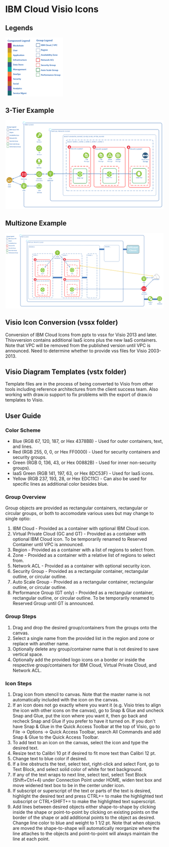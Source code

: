 # IBM Cloud Visio Icons

## Legends

![Legends](/images/legends.png)

## 3-Tier Example

![3-Tier](/images/3-tier.png)

## Multizone Example

![Multizone](/images/Multizone.png)

## Visio Icon Conversion (vssx folder)

Conversion of IBM Cloud Icons from pptx to vssx for Visio 2013 and later.  Thisvversion contains additional IaaS icons plus the new IaaS containers.  Note that VPC will be removed from the published version until VPC is announced.  Need to determine whether to provide vss files for Visio 2003-2013.  

## Visio Diagram Templates (vstx folder)

Template files are in the process of being converted to Visio from other tools including reference architectures from the client success team.  Also working with draw.io support to fix problems with the export of draw.io templates to Visio. 

## User Guide

### Color Scheme
* Blue (RGB 67, 120, 187, or Hex 4378BB) - Used for outer containers, text, and lines.
* Red (RGB 255, 0, 0, or Hex FF0000) - Used for security containers and security groups.
* Green (RGB 0, 136, 43, or Hex 00882B) - Used for inner non-security groups).
* IaaS Green (RGB 141, 197, 63, or Hex 8DC53F) - Used for IaaS icons.
* Yellow (RGB 237, 193, 28, or Hex EDC11C) - Can also be used for specific lines as additional color besides blue.

### Group Overview
Group objects are provided as rectangular containers, rectangular or circular groups, or both to accomodate various uses but may change to single optio:
1. IBM Cloud - Provided as a container with optional IBM Cloud icon.
2. Virtual Private Cloud (GC and GT) - Provided as a container with optional IBM Cloud icon. To be temporarily renamed to Reserved Container until VPC is announced.
3. Region - Provided as a container with a list of regions to select from.
4. Zone - Provided as a container with a relative list of regions to select from.
5. Network ACL - Provided as a container with optional security icon. 
6. Security Group - Provided as a rectangular container, rectangular outline, or circular outline.
7. Auto Scale Group - Provided as a rectangular container, rectangular outline, or circular outline.
8. Performance Group (GT only) - Provided as a rectangular container, rectangular outline, or circular outline.  To be temporarily renamed to Reserved Group until GT is announced.

### Group Steps
1. Drag and drop the desired group/containers from the groups onto the canvas.
2. Select a single name from the provided list in the region and zone or replace with another name.
3. Optionally delete any group/container name that is not desired to save vertical space.
4. Optionally add the provided logo icons on a border or inside the respective group/containers for IBM Cloud, Virtual Private Cloud, and Network ACL.  

### Icon Steps
1. Drag icon from stencil to canvas.  Note that the master name is not automatically included with the icon on the canvas.
2. If an icon does not go exactly where you want it (e.g. Visio tries to align the icon with other icons on the canvas), go to Snap & Glue and uncheck Snap and Glue, put the icon where you want it, then go back and recheck Snap and Glue if you prefer to have it turned on.  If you don't have Snap & Glue in the Quick Access Toolbar at the top of Visio, go to File -> Options -> Quick Access Toolbar, search All Commands and add Snap & Glue to the Quick Access Toolbar.
3. To add text to an icon on the canvas, select the icon and type the desired text.
4. Resize text to Calibri 10 pt if desired to fit more text than Calibri 12 pt.
5. Change text to blue color if desired.  
6. If a line obstructs the text, select text, right-click and select Font, go to Text Block, and select solid color of white for text background.
7. If any of the text wraps to next line, select text, select Text Block (Shift+Ctrl+4) under Connection Point under HOME, widen text box and move widened text box to be in the center under icon. 
8. If subscript or superscript of the text or parts of the text is desired, highlight the desired text and press CTRL+= to make the highlighted text subscript or CTRL+SHIFT+= to make the highlighted text superscript. 
9. Add lines between desired objects either shape-to-shape by clicking inside the shape or point-to-point by clicking on existing points on the border of the shape or add additional points to the object as desired.  Change line color to blue and weight to 1 1/2 pt.  Note that when objects are moved the shape-to-shape will automatically reorganize where the line attaches to the objects and point-to-point will always maintain the line at each point.
